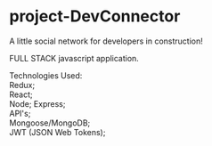 # project-DevConnector
A little social network for developers in construction!

FULL STACK javascript application.

Technologies Used:  
Redux;  
React;  
Node; 
Express;  
API's;  
Mongoose/MongoDB;    
JWT (JSON Web Tokens);
